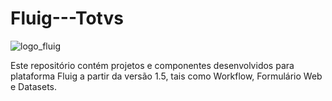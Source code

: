 # Fluig---Totvs
![logo_fluig](https://user-images.githubusercontent.com/7613528/32606166-6a83ee3e-c53b-11e7-87bf-f97fcff35638.png)

Este repositório contém projetos e componentes desenvolvidos para plataforma Fluig a partir da versão 1.5, tais como Workflow, Formulário Web e Datasets.
